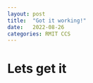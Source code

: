 ```yaml
---
layout: post
title:  "Got it working!"
date:   2022-08-26 
categories: RMIT CCS
---
```


# Lets get it 